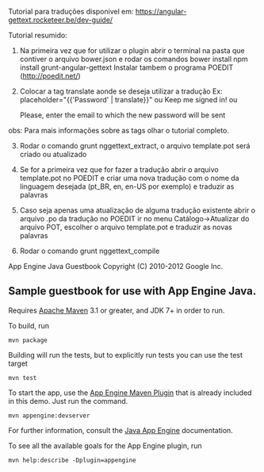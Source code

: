 Tutorial para traduções disponivel em: https://angular-gettext.rocketeer.be/dev-guide/

Tutorial resumido:

1) Na primeira vez que for utilizar o plugin abrir o terminal na pasta que contiver o arquivo bower.json e rodar os comandos
bower install
npm install grunt-angular-gettext
Instalar tambem o programa POEDIT (http://poedit.net/)


2) Colocar a tag translate aonde se deseja utilizar a tradução 
	Ex: placeholder="{{'Password' | translate}}" ou 
	<translate> Keep me signed in! </translate> ou
	<p translate>Please, enter the email to which the new password will be sent</p>
obs: Para mais informações sobre as tags olhar o tutorial completo.

3) Rodar o comando grunt nggettext_extract, o arquivo template.pot será criado ou atualizado
		
4) Se for a primeira vez que for fazer a tradução abrir o arquivo template.pot no POEDIT e criar uma nova tradução com o nome da linguagem desejada (pt_BR, en, en-US por exemplo) e traduzir as palavras

5) Caso seja apenas uma atualização de alguma tradução existente abrir o arquivo .po da tradução no POEDIT ir no menu Catálogo->Atualizar do arquivo POT, escolher o arquivo template.pot e traduzir as novas palavras

6) Rodar o comando grunt nggettext_compile


App Engine Java Guestbook
Copyright (C) 2010-2012 Google Inc.

## Sample guestbook for use with App Engine Java.

Requires [Apache Maven](http://maven.apache.org) 3.1 or greater, and JDK 7+ in order to run.

To build, run

    mvn package

Building will run the tests, but to explicitly run tests you can use the test target

    mvn test

To start the app, use the [App Engine Maven Plugin](http://code.google.com/p/appengine-maven-plugin/) that is already included in this demo.  Just run the command.

    mvn appengine:devserver

For further information, consult the [Java App Engine](https://developers.google.com/appengine/docs/java/overview) documentation.

To see all the available goals for the App Engine plugin, run

    mvn help:describe -Dplugin=appengine